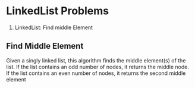 # LinkedList Problems

1. LinkedList: Find middle Element

## Find Middle Element
Given a singly linked list, this algorithm finds the middle element(s) of the list. If the list contains an odd number of nodes, it returns the middle node. If the list contains an even number of nodes, it returns the second middle element
